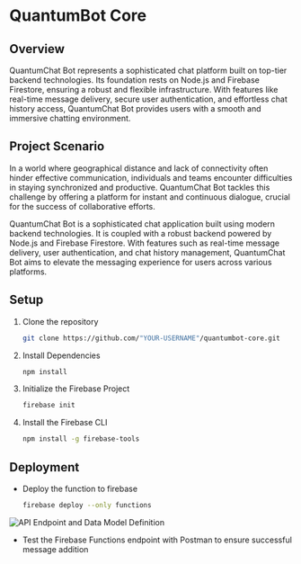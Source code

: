 # QuantumBot Core

## Overview

QuantumChat Bot represents a sophisticated chat platform built on top-tier backend technologies. Its foundation rests on Node.js and Firebase Firestore, ensuring a robust and flexible infrastructure. With features like real-time message delivery, secure user authentication, and effortless chat history access, QuantumChat Bot provides users with a smooth and immersive chatting environment.

## Project Scenario

In a world where geographical distance and lack of connectivity often hinder effective communication, individuals and teams encounter difficulties in staying synchronized and productive. QuantumChat Bot tackles this challenge by offering a platform for instant and continuous dialogue, crucial for the success of collaborative efforts.

QuantumChat Bot is a sophisticated chat application built using modern backend technologies. It is coupled with a robust backend powered by Node.js and Firebase Firestore. With features such as real-time message delivery, user authentication, and chat history management, QuantumChat Bot aims to elevate the messaging experience for users across various platforms.

## Setup

1. Clone the repository
   ```sh
   git clone https://github.com/"YOUR-USERNAME"/quantumbot-core.git
2. Install Dependencies
   ```sh
   npm install
3. Initialize the Firebase Project
   ```sh
   firebase init
4. Install the Firebase CLI
   ```sh
   npm install -g firebase-tools

## Deployment 
- Deploy the function to firebase
  ```sh
  firebase deploy --only functions

![API Endpoint and Data Model Definition](https://github.com/mayankpujara/quantumbot-core/assets/76840933/a3965624-b24f-446c-9d72-f70a307b9baa)

- Test the Firebase Functions endpoint with Postman to ensure successful message addition
